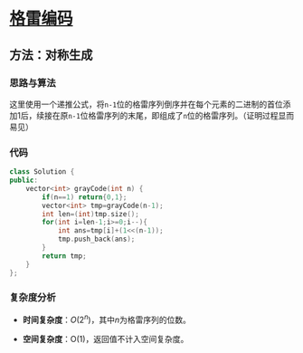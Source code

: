 # [格雷编码](https://leetcode-cn.com/problems/gray-code/)

## 方法：对称生成

### 思路与算法

这里使用一个递推公式，将``n-1``位的格雷序列倒序并在每个元素的二进制的首位添加1后，续接在原``n-1``位格雷序列的末尾，即组成了``n``位的格雷序列。（证明过程显而易见）

### 代码

```c++
class Solution {
public:
    vector<int> grayCode(int n) {
        if(n==1) return{0,1};
        vector<int> tmp=grayCode(n-1);
        int len=(int)tmp.size();
        for(int i=len-1;i>=0;i--){
            int ans=tmp[i]+(1<<(n-1));
            tmp.push_back(ans);
        }
        return tmp;
    }
};
```

### 复杂度分析

- **时间复杂度**：$O(2^n)$，其中$n$为格雷序列的位数。

- **空间复杂度**：O(1)，返回值不计入空间复杂度。

